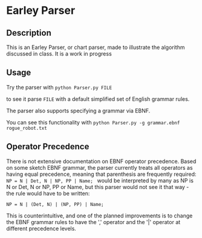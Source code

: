 # Earley Parser

## Description

This is an Earley Parser, or chart parser, made to illustrate the algorithm discussed in class. It is a work in progress

## Usage

Try the parser with ```python Parser.py FILE```

to see it parse `FILE` with a default simplified set of English grammar rules.

The parser also supports specifying a grammar via EBNF.

You can see this functionality with ```python Parser.py -g grammar.ebnf rogue_robot.txt```

## Operator Precedence

There is not extensive documentation on EBNF operator precedence.
Based on some sketch EBNF grammar, the parser currently treats all operators as having equal precedence,
meaning that parenthesis are frequently required:  
```NP = N | Det, N | NP, PP | Name; ``` would be interpreted by
many as NP is N or Det, N or NP, PP or Name, but this parser would not
see it that way - the rule would have to be written:  

```NP = N | (Det, N) | (NP, PP) | Name; ```

This is counterintuitive, and one of the planned improvements
is to change the EBNF grammar rules to have the ',' operator
and the '|' operator at different precedence levels.